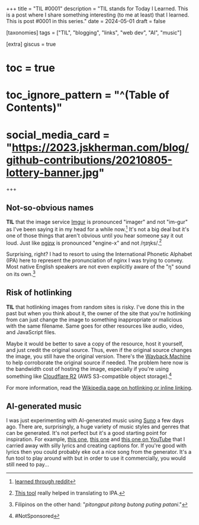 +++
title = "TIL #0001"
description = "TIL stands for Today I Learned. This is a post where I share something interesting (to me at least) that I learned. This is post #0001 in this series."
date = 2024-05-01
draft = false

[taxonomies]
tags = ["TIL", "blogging", "links", "web dev", "AI", "music"]

[extra]
giscus = true
# toc = true
# toc_ignore_pattern = "^(Table of Contents)"
# social_media_card = "https://2023.jskherman.com/blog/github-contributions/20210805-lottery-banner.jpg"
+++

## Not-so-obvious names

**TIL** that the image service [Imgur](https://imgur.com/) is pronounced "imager" and not "im-gur" as I've been saying it in my head for a while now.[^1] It's not a big deal but it's one of those things that aren't obvious until you hear someone say it out loud. Just like [nginx](https://nginx.org) is pronounced "engine-x" and not /ŋɪŋks/.[^2]

Surprising, right? I had to resort to using the International Phonetic Alphabet (IPA) here to represent the pronunciation of nginx I was trying to convey. Most native English speakers are not even explicitly aware of the "ŋ" sound on its own.[^3] 

## Risk of hotlinking

**TIL** that hotlinking images from random sites is risky. I've done this in the past but when you think about it, the owner of the site that you're hotlinking from can just change the image to something inappropriate or malicious with the same filename. Same goes for other resources like audio, video, and JavaScript files.

Maybe it would be better to save a copy of the resource, host it yourself, and just credit the original source. Thus, even if the original source changes the image, you still have the original version. There's the [Wayback Machine](https://web.archive.org/) to help corroborate the original source if needed. The problem here now is the bandwidth cost of hosting the image, especially if you're using something like [Cloudflare R2](https://www.cloudflare.com/developer-platform/r2/) (AWS S3-compatible object storage).[^4]

For more information, read the [Wikipedia page on hotlinking or inline linking](https://www.wikiwand.com/en/Inline_linking).

## AI-generated music

I was just experimenting with AI-generated music using [Suno](https://suno.com) a few days ago. There are, surprisingly, a huge variety of music styles and genres that can be generated. It's not perfect but it's a good starting point for inspiration. For example, [this one](https://suno.com/song/42b542ed-d510-4059-8489-be6f546cf33b), [this one](https://suno.com/song/5b09af3a-caed-40e9-8b0f-41c3532bf231) and [this one on YouTube](https://www.youtube.com/watch?v=KqfGcxuFDmY) that I carried away with silly lyrics and creating captions for. If you're good with lyrics then you could probably eke out a nice song from the generator. It's a fun tool to play around with but in order to use it commercially, you would still need to pay...

<!-- footnotes -->

[^1]: [learned through reddit](https://old.reddit.com/r/webdev/comments/pkwhcs/comment/hc8yn2f/)

[^2]: [This tool](https://unalengua.com/ipa) really helped in translating to IPA. 

[^3]: Filipinos on the other hand: "_pitongput pitong butong puting patani_."

[^4]: #NotSponsored
